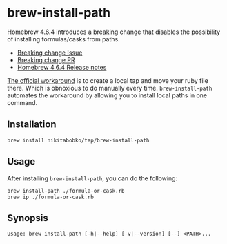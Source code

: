 # brew-install-path

Homebrew 4.6.4 introduces a breaking change that disables the possibility of installing formulas/casks from paths.

- [Breaking change Issue](https://github.com/Homebrew/brew/issues/18371)
- [Breaking change PR](https://github.com/Homebrew/brew/pull/20414)
- [Homebrew 4.6.4 Release notes](https://github.com/Homebrew/brew/releases/tag/4.6.4)

[The official workaround](https://github.com/Homebrew/brew/issues/18371#issuecomment-2365396463) is to create a local tap and move your ruby file there.
Which is obnoxious to do manually every time.
`brew-install-path` automates the workaround by allowing you to install local paths in one command.

## Installation

```
brew install nikitabobko/tap/brew-install-path
```

## Usage

After installing `brew-install-path`, you can do the following:

```
brew install-path ./formula-or-cask.rb
brew ip ./formula-or-cask.rb
```

## Synopsis

```
Usage: brew install-path [-h|--help] [-v|--version] [--] <PATH>...
```
